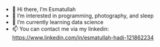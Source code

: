 - 👋 Hi there, I’m Esmatullah
- 👀 I’m interested in programming, photography, and sleep
- 🌱 I’m currently learning data science
- 📫 You can contact me via my linkedin:  https://www.linkedin.com/in/esmatullah-hadi-121862234
  

<!---
codewizard-01/codewizard-01 is a ✨ special ✨ repository because its `README.md` (this file) appears on your GitHub profile.
You can click the Preview link to take a look at your changes.
--->
